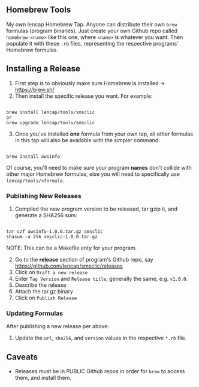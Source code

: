 ## Homebrew Tools
My own lencap Homebrew Tap. Anyone can distribute their own `brew` formulas (program binaries). Just create your own Github repo called `homebrew-<name>` like this one, where `<name>` is whatever you want. Then populate it with these `.rb` files, representing the respective programs' Homebrew formulas.

## Installing a Release
1. First step is to obviously make sure Homebrew is installed -> https://brew.sh/
2. Then install the specific release you want. For example:

<pre><code>
brew install lencap/tools/smsclic
or
brew upgrade lencap/tools/smsclic
</code></pre>

3. Once you've installed __one__ formula from your own tap, all other formulas in this tap will also be available with the simpler command:

<pre><code>
brew install awsinfo
</code></pre>

Of course, you'll need to make sure your program __names__ don't collide with other major Homebrew formulas, else you will need to specifically use `lencap/tools/<formula`.

### Publishing New Releases
1. Compiled the new program version to be released, tar gzip it, and generate a SHA256 sum:

<pre><code>
tar czf awsinfo-1.0.0.tar.gz smsclic
shasum -a 256 smsclic-1.0.0.tar.gz
</code></pre>
NOTE: This can be a Makefile enty for your program.

2. Go to the __release__ section of program's Github repo, say https://github.com/lencap/smsclic/releases
3. Click on `Draft a new release`
4. Enter `Tag Version` and `Release title`, generally the same, e.g. `v1.0.0`.
5. Describe the release
6. Attach the tar.gz binary
7. Click on `Publish Release`

### Updating Formulas
After publishing a new release per above:
1. Update the `url`, `sha256`, and `version` values in the respective `*.rb` file.

## Caveats
* Releases must be in PUBLIC Github repos in order for `brew` to access them, and install them.


